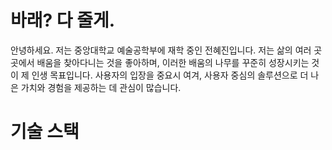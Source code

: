 # 바래? 다 줄게.

안녕하세요. 저는 중앙대학교 예술공학부에 재학 중인 전혜진입니다.
저는 삶의 여러 곳곳에서 배움을 찾아다니는 것을 좋아하며, 이러한 배움의 나무를 꾸준히 성장시키는 것이 제 인생 목표입니다.
사용자의 입장을 중요시 여겨, 사용자 중심의 솔루션으로 더 나은 가치와 경험을 제공하는 데 관심이 많습니다.


# 기술 스택
